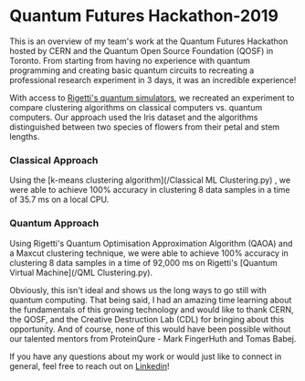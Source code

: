 # Quantum Futures Hackathon-2019

This is an overview of my team's work at the Quantum Futures Hackathon hosted by CERN and the Quantum Open Source Foundation (QOSF) in Toronto.
From starting from having no experience with quantum programming and creating basic quantum circuits to recreating a professional research experiment in 3 days, it was an incredible experience!

With access to [Rigetti's quantum simulators](rigetti.com), we recreated an experiment to compare clustering algorithms on classical computers vs. quantum computers. 
Our approach used the Iris dataset and the algorithms distinguished between two species of flowers from their petal and stem lengths. 

### Classical Approach
Using the [k-means clustering algorithm](/Classical ML Clustering.py) , we were able to achieve 100% accuracy in clustering 8 data samples in a time of 35.7 ms on a local CPU. 

### Quantum Approach
Using Rigetti's Quantum Optimisation Approximation Algorithm (QAOA) and a Maxcut clustering technique, we were able to achieve 100% accuracy in clustering 8 data samples in a time of 92,000 ms on Rigetti's [Quantum Virtual Machine](/QML Clustering.py).

Obviously, this isn't ideal and shows us the long ways to go still with quantum computing. That being said, I had an amazing time learning about the fundamentals of this growing technology and would like to thank CERN, the QOSF, and the Creative Destruction Lab (CDL) for bringing about this opportunity. 
And of course, none of this would have been possible without our talented mentors from ProteinQure - Mark FingerHuth and Tomas Babej.

If you have any questions about my work or would just like to connect in general, feel free to reach out on [Linkedin](https://www.linkedin.com/in/madhav-malhotra/)!

